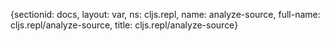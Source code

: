 {sectionid: docs, layout: var, ns: cljs.repl, name: analyze-source, full-name: cljs.repl/analyze-source,
  title: cljs.repl/analyze-source}
